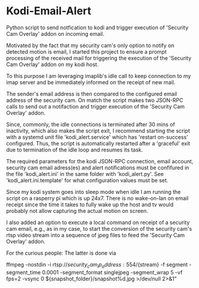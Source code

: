 # Kodi-Email-Alert

Python script to send notfication to kodi and trigger execution of 'Security Cam Overlay' addon on incoming email.

Motivated by the fact that my security cam's only option to notify on detected motion is email, I started this project to ensure a prompt processing of the received mail for triggering the execution of the 'Security Cam Overlay' addon on my kodi host. 

To this purpose I am leveraging imaplib's idle call to keep connection to my imap server and be immediately informed on the receipt of new mail.

The sender's email address is then compared to the configured email address of the security cam. On match the script makes two JSON-RPC calls to send out a notifaction and trigger execution of the 'Security Cam Overlay' addon.

Since, commonly, the idle connections is terminated after 30 mins of inactivity, which also makes the script exit, I recommend starting the script with a systemd unit file 'kodi_alert.service' which has 'restart on-success' configured. Thus, the script is automatically restarted after a 'graceful' exit due to termination of the idle loop and resumes its task.

The required parameters for the kodi JSON-RPC connection, email account, security cam email adress(es) and alert notifications must be confifured in the file 'kodi_alert.ini' in the same folder with 'kodi_alert.py'. See 'kodi_alert.ini.template' for what configuration values must be set.

Since my kodi system goes into sleep mode when idle I am running the script on a rasperry pi which is up 24x7. There is no wake-on-lan on email receipt since the time it takes to fully wake up the host and tv would probably not allow capturing the actual motion on screen. 

I also added an option to execute a local command on receipt of a security cam email, e.g., as in my case, to start the conversion of the security cam's rtsp video stream into a sequence of jpeg files to feed the 'Security Cam Overlay' addon.

For the curious people: The latter is done via

ffmpeg -nostdin -i rtsp://${security_cam_ip_address}:554/${stream} -f segment -segment_time 0.0001 -segment_format singlejpeg -segment_wrap 5 -vf fps=2 -vsync 0 ${snapshot_folder}/snapshot%d.jpg >/dev/null 2>&1"
